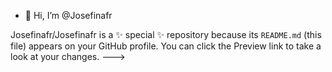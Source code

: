 - 👋 Hi, I’m @Josefinafr

Josefinafr/Josefinafr is a ✨ special ✨ repository because its `README.md` (this file) appears on your GitHub profile.
You can click the Preview link to take a look at your changes.
--->
